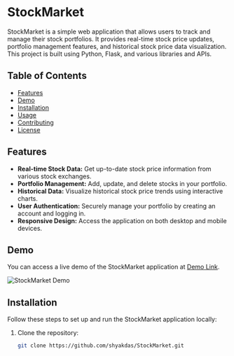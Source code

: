 # StockMarket

StockMarket is a simple web application that allows users to track and manage their stock portfolios. It provides real-time stock price updates, portfolio management features, and historical stock price data visualization. This project is built using Python, Flask, and various libraries and APIs.

## Table of Contents

- [Features](#features)
- [Demo](#demo)
- [Installation](#installation)
- [Usage](#usage)
- [Contributing](#contributing)
- [License](#license)

## Features

- **Real-time Stock Data:** Get up-to-date stock price information from various stock exchanges.
- **Portfolio Management:** Add, update, and delete stocks in your portfolio.
- **Historical Data:** Visualize historical stock price trends using interactive charts.
- **User Authentication:** Securely manage your portfolio by creating an account and logging in.
- **Responsive Design:** Access the application on both desktop and mobile devices.

## Demo

You can access a live demo of the StockMarket application at [Demo Link](#).

![StockMarket Demo](demo.gif)

## Installation

Follow these steps to set up and run the StockMarket application locally:

1. Clone the repository:

   ```bash
   git clone https://github.com/shyakdas/StockMarket.git
